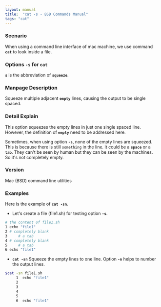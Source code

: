 ```yaml
---
layout: manual
title:  "cat -s - BSD Commands Manual"
tags: "cat"
---
```


### Scenario
When using a command line interface of mac machine, we use command __`cat`__ to look inside a file.

### Options `-s` for `cat` 
__`s`__ is the abbreviation of __`squeeze`__.

### Manpage Description
Squeeze multiple adjacent __`empty`__ lines, causing the output to be single spaced.

### Detail Explain
This option squeezes the empty lines in just one single spaced line. However, the definition of __`empty`__ need to be addressed here. 

Sometimes, when using option __`-s`__, none of the empty lines are squeezed. This is because there is still `something` in the line. It could be a __`space`__ or a __`tab`__. They can't be seen by human but they can be seen by the machines. So it's not completely empty.

### Version
Mac (BSD) command line utilities

### Examples
Here is the example of __`cat -sn`__.

- Let's create a file (file1.sh) for testing option __`-s`__.

```bash
# the content of file1.sh                                 
1 echo "file1"
2 # completely blank
3     # a tab
4 # completely blank
5     # a tab
6 echo "file1"
```

- __`cat -sn`__ Squeeze the empty lines to one line. Option __`-n`__ helps to number the output lines.

```bash
$cat -sn file1.sh 
     1	echo "file1"
     2	
     3		
     4	
     5		
     6	echo "file1"
```

